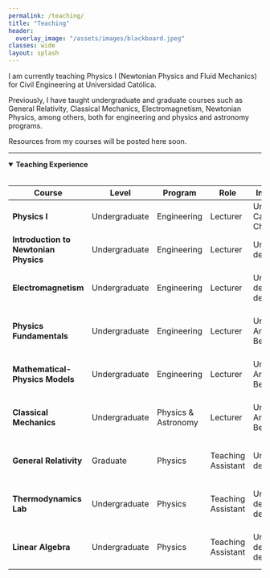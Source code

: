 ```yaml
---
permalink: /teaching/
title: "Teaching"
header:
  overlay_image: "/assets/images/blackboard.jpeg"
classes: wide
layout: splash
---
```

I am currently teaching Physics I (Newtonian Physics and Fluid Mechanics) for Civil Engineering at Universidad Católica.

Previously, I have taught undergraduate and graduate courses such as General Relativity, Classical Mechanics, Electromagnetism, Newtonian Physics, among others, both for engineering and physics and astronomy programs. 

Resources from my courses will be posted here soon.

----------------------------------------

<details open>
  <summary><strong>Teaching Experience</strong></summary>
&nbsp;
<table>
  <thead>
    <tr style="text-align: center;">
      <th><strong>Course</strong></th>
      <th><strong>Level</strong></th>
      <th><strong>Program</strong></th>
      <th><strong>Role</strong></th>
      <th><strong>Institution</strong></th>
      <th><strong>Period</strong></th>
    </tr>
  </thead>
  <tbody>
    <tr>
      <td><strong>Physics I</strong></td>
      <td>Undergraduate</td>
      <td>Engineering</td>
      <td>Lecturer</td>
      <td>Universidad Católica de Chile</td>
      <td>Mar 2025 - present</td>
    </tr>
    <tr>
      <td><strong>Introduction to Newtonian Physics</strong></td>
      <td>Undergraduate</td>
      <td>Engineering</td>
      <td>Lecturer</td>
      <td>Universidad de Chile</td>
      <td>Jan 2024</td>
    </tr>
    <tr>
      <td><strong>Electromagnetism</strong></td>
      <td>Undergraduate</td>
      <td>Engineering</td>
      <td>Lecturer</td>
      <td>Universidad de Santiago de Chile</td>
      <td>Apr 2021 - Aug 2021</td>
    </tr>
    <tr>
      <td><strong>Physics Fundamentals</strong></td>
      <td>Undergraduate</td>
      <td>Engineering</td>
      <td>Lecturer</td>
      <td>Universidad Andrés Bello</td>
      <td>Apr 2021 - Aug 2021</td>
    </tr>
    <tr>
      <td><strong>Mathematical-Physics Models</strong></td>
      <td>Undergraduate</td>
      <td>Engineering</td>
      <td>Lecturer</td>
      <td>Universidad Andrés Bello</td>
      <td>Apr 2021 - Aug 2021</td>
    </tr>
    <tr>
      <td><strong>Classical Mechanics</strong></td>
      <td>Undergraduate</td>
      <td>Physics & Astronomy</td>
      <td>Lecturer</td>
      <td>Universidad Andrés Bello</td>
      <td>Aug 2020 - Dec 2020</td>
    </tr>
    <tr>
      <td><strong>General Relativity</strong></td>
      <td>Graduate</td>
      <td>Physics</td>
      <td>Teaching Assistant</td>
      <td>Universidad de Chile</td>
      <td>Mar 2018 - Aug 2018</td>
    </tr>
    <tr>
      <td><strong>Thermodynamics Lab</strong></td>
      <td>Undergraduate</td>
      <td>Physics</td>
      <td>Teaching Assistant</td>
      <td>Universidad de Santiago de Chile</td>
      <td>Aug 2014 - Dec 2014</td>
    </tr>
    <tr>
      <td><strong>Linear Algebra</strong></td>
      <td>Undergraduate</td>
      <td>Physics</td>
      <td>Teaching Assistant</td>
      <td>Universidad de Santiago de Chile</td>
      <td>Mar 2014 - Aug 2015</td>
    </tr>
  </tbody>
</table>


</details>
